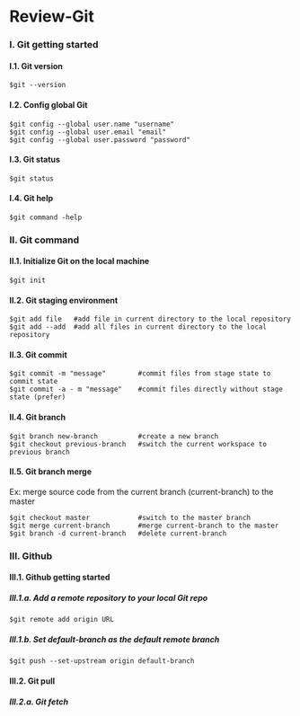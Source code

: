 # Review-Git

### I. Git getting started

#### I.1. Git version

```git
$git --version
```

#### I.2. Config global Git

```git
$git config --global user.name "username"
$git config --global user.email "email"
$git config --global user.password "password"
```

#### I.3. Git status

```git
$git status
```

#### I.4. Git help

```git
$git command -help
```

### II. Git command

#### II.1. Initialize Git on the local machine

```git
$git init
```

#### II.2. Git staging environment

```git
$git add file  	#add file in current directory to the local repository
$git add --add	#add all files in current directory to the local repository
```

#### II.3. Git commit

```git
$git commit -m "message" 		#commit files from stage state to commit state
$git commit -a - m "message" 	#commit files directly without stage state (prefer)
```

#### II.4. Git branch

```git
$git branch new-branch			#create a new branch
$git checkout previous-branch 	#switch the current workspace to previous branch
```

#### II.5. Git branch merge

Ex: merge source code from the current branch (current-branch) to the master

```git
$git checkout master			#switch to the master branch
$git merge current-branch 		#merge current-branch to the master
$git branch -d current-branch 	#delete current-branch
```

### III. Github

#### III.1. Github getting started

##### III.1.a. Add a remote repository to your local Git repo

```git
$git remote add origin URL
```

##### III.1.b. Set default-branch as the default remote branch

```git
$git push --set-upstream origin default-branch
```

#### III.2. Git pull

##### III.2.a. Git fetch

